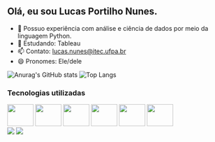 <h2> Olá, eu sou Lucas Portilho Nunes.</h2>

- 🔭 Possuo experiência com análise e ciência de dados por meio da linguagem Python.
- 🌱 Estudando: Tableau
- 📫 Contato: lucas.nunes@itec.ufpa.br
- 😄 Pronomes: Ele/dele

![Anurag's GitHub stats](https://github-readme-stats.vercel.app/api?username=lucaspn017&show_icons=true&theme=tokyonight)
![Top Langs](https://github-readme-stats.vercel.app/api/top-langs/?username=lucaspn017&size_weight=0.5&count_weight=0.5&theme=tokyonight)

<h3>Tecnologias utilizadas </h3>
<link rel="stylesheet" href="https://cdn.jsdelivr.net/gh/devicons/devicon@v2.15.1/devicon.min.css">
<div>
  <img height=50 width=60 src="https://cdn.jsdelivr.net/gh/devicons/devicon/icons/python/python-original-wordmark.svg" />
  <img height=50 width=60 src="https://cdn.jsdelivr.net/gh/devicons/devicon/icons/mysql/mysql-original-wordmark.svg" />
  <img height=50 width=60 src="https://cdn.jsdelivr.net/gh/devicons/devicon/icons/pandas/pandas-original-wordmark.svg" />
  <img height=50 width=60 src="https://cdn.jsdelivr.net/gh/devicons/devicon/icons/numpy/numpy-original-wordmark.svg" />
  <img height=50 width=60 src="https://cdn.jsdelivr.net/gh/devicons/devicon/icons/vscode/vscode-original-wordmark.svg" />
  <img height=50 width=60 src="https://cdn.jsdelivr.net/gh/devicons/devicon/icons/jupyter/jupyter-original-wordmark.svg" />                   
</div>    

<div>
  <a href="mailto:lucas.nunes@itec.ufpa.br"><img src="https://img.shields.io/badge/-Gmail-%23333?style=for-the-badge&logo=gmail&logoColor=white" target="_blank"></a>
  <a href="https://www.linkedin.com/in/lpnunes1574"><img src="https://img.shields.io/badge/-LinkedIn-%230077B5?style=for-the-badge&logo=linkedin&logoColor=white" target="_blank"></a>
</div>
          
          
          
          

